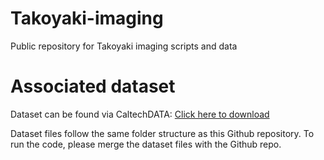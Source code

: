 # Takoyaki-imaging
Public repository for Takoyaki imaging scripts and data

# Associated dataset
Dataset can be found via CaltechDATA: [Click here to download](https://data.caltech.edu/records/knnyt-x4762?token=eyJhbGciOiJIUzUxMiJ9.eyJpZCI6ImY5YWIyMmJhLTA4NjEtNGMzNS1hNTRiLTRjNzBiNjNmZTI3MCIsImRhdGEiOnt9LCJyYW5kb20iOiJiMWU3MDBmMTNhYzUyMzc4N2M3N2JmN2M0ZWMyMTdkZCJ9.azT7icMdPzzI9QCwfLezwb0-ng9YNtwJeLwHu1xM3wKmPvLDgxQQA5R8cg0I8MTNwPpG9D4ArG-hX9pC155mmg)

Dataset files follow the same folder structure as this Github repository. To run the code, please merge the dataset files with the Github repo.
